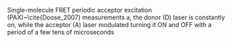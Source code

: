 Single-molecule FRET periodic acceptor excitation (PAX)~\cite{Doose_2007} measurements a, the
donor (D) laser is constantly on, while the acceptor (A) laser modulated
turning it ON and OFF with a period of a few tens of microseconds